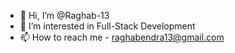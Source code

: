 - 👋 Hi, I’m @Raghab-13
- 👀 I’m interested in Full-Stack Development
- 📫 How to reach me - raghabendra13@gmail.com

<!---
Raghab-13/Raghab-13 is a ✨ special ✨ repository because its `README.md` (this file) appears on your GitHub profile.
You can click the Preview link to take a look at your changes.
--->
